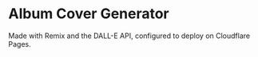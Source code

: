 # Album Cover Generator

Made with Remix and the DALL-E API, configured to deploy on Cloudflare Pages.
